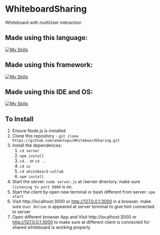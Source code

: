 # WhiteboardSharing
 Whiteboard with multiUser interaction

 
## Made using this language:
[![My Skills](https://skillicons.dev/icons?i=js,html,css)](https://skillicons.dev)

## Made using this framework:
[![My Skills](https://skillicons.dev/icons?i=nodejs,npm,react,express)](https://skillicons.dev)

## Made using this IDE and OS:
[![My Skills](https://skillicons.dev/icons?i=vscodium,mint)](https://skillicons.dev)


## To Install

1. Ensure Node.js is installed
2. Clone this repository - `git clone https://github.com/adantopu/WhiteboardSharing.git`
3. Install the dependences:
    1. `cd server`
    2. `npm install`
    3. `cd..` or `cd ..`
    4. `cd ui`
    5. `cd whiteboard-collab`
    6. `npm install`
4. Start the server: `node server.js` at /server directory. make sure `listening to port 5000` is on.
5. Start the client by open new terminal or bash different from server: `npm start`
6. Visit http://localhost:3000 or http://127.0.0.1:3000 in a browser. make sure `User Online` is appeared at server terminal to give hint connected to server
7. Open different browser App and Visit http://localhost:3000 or http://127.0.0.1:3000 to make sure at different client is connected for shared whiteboard is working properly
